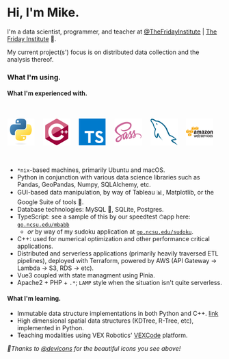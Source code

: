 <!-- <link rel="stylesheet" type="text/css" media="all" href="styles/styles.css" /> -->

# Hi, I'm Mike.

I'm a data scientist, programmer, and teacher at
[@TheFridayInstitute](https://github.com/TheFridayInstitute) |
[The Friday Institute](https://www.fi.ncsu.edu/) 🐺.

My current project(s') focus is on distributed data collection and the analysis thereof.

### What I'm using.

#### What I'm experienced with.

&nbsp;

<div>
    <img src="https://raw.githubusercontent.com/mkbabb/mkbabb/master/assets/icons/python/python-original.svg" height="64"/>
    &nbsp;
    &nbsp;
    <img src="https://raw.githubusercontent.com/mkbabb/mkbabb/master/assets/icons/cplusplus/cplusplus-original.svg" height="64"/>
    &nbsp;
    &nbsp;
    <img src="https://raw.githubusercontent.com/mkbabb/mkbabb/master/assets/icons/typescript/typescript-original.svg" height="64"/>
    &nbsp;
    &nbsp;
    <img src="https://raw.githubusercontent.com/mkbabb/mkbabb/master/assets/icons/sass/sass-original.svg" height="64"/>
    &nbsp;
    &nbsp;
    <img src="https://raw.githubusercontent.com/mkbabb/mkbabb/master/assets/icons/mysql/mysql-original.svg" height="64"/>
    &nbsp;
    &nbsp;
    <img src="https://raw.githubusercontent.com/mkbabb/mkbabb/master/assets/icons/amazonwebservices/amazonwebservices-original-wordmark.svg" height="64"/>
    &nbsp;
    &nbsp;
</div>

&nbsp;

-   `*nix`-based machines, primarily Ubuntu and macOS.
-   Python in conjunction with various data science libraries such as Pandas, GeoPandas,
    Numpy, SQLAlchemy, etc.
-   GUI-based data manipulation, by way of Tableau 📊, Matplotlib, or the Google Suite
    of tools 📑.
-   Database technologies: MySQL 🐬, SQLite, Postgres.
-   TypeScript: see a sample of this by our speedtest ⏱app here:
    [`go.ncsu.edu/mbabb`](https://www.go.ncsu.edu/mbabb)
    -   _or_ by way of my sudoku application at
        [`go.ncsu.edu/sudoku`](https://www.go.ncsu.edu/sudoku).
-   C++: used for numerical optimization and other performance critical applications.
-   Distributed and serverless applications (primarily heavily traversed ETL pipelines),
    deployed with Terraform, powered by AWS (API Gateway -> Lambda -> S3, RDS -> etc).
-   Vue3 coupled with state managment using Pinia.
-   Apache2 + PHP + `.*`; `LAMP` style when the situation isn't quite serverless.

#### What I'm learning.

-   Immutable data structure implementations in both Python and C++.
    [link](https://github.com/mkbabb/immutable-vector)
-   High dimensional spatial data structures (KDTree, R-Tree, etc), implemented in
    Python.
-   Teaching modalities using VEX Robotics' [VEXCode](https://vr.vex.com/) platform.

_🎉Thanks to [@devicons](https://github.com/devicons) for the beautiful icons you see
above!_
